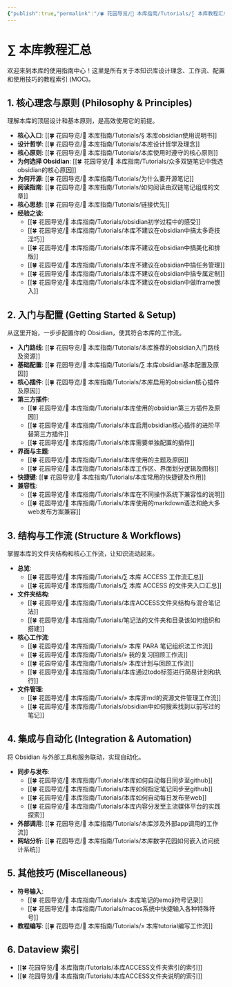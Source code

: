 ```yaml
---
{"publish":true,"permalink":"/🍀 花园导览/🧰 本库指南/Tutorials/∑ 本库教程汇总.md","title":"∑ 本库教程汇总","created":"2025-07-09","modified":"2025-07-09","published":"2025-07-10T14:53:38.085+08:00","tags":["MOC","AI生成"],"cssclasses":""}
---
```



# ∑ 本库教程汇总

欢迎来到本库的使用指南中心！这里是所有关于本知识库设计理念、工作流、配置和使用技巧的教程索引 (MOC)。

## 1. 核心理念与原则 (Philosophy & Principles)

理解本库的顶层设计和基本原则，是高效使用它的前提。

- **核心入口**: [[🍀 花园导览/🧰 本库指南/Tutorials/§ 本库obsidian使用说明书]]
- **设计哲学**: [[🍀 花园导览/🧰 本库指南/Tutorials/本库设计哲学及理念]]
- **核心原则**: [[🍀 花园导览/🧰 本库指南/Tutorials/本库使用时遵守的核心原则]]
- **为何选择 Obsidian**: [[🍀 花园导览/🧰 本库指南/Tutorials/众多双链笔记中我选obsidian的核心原因]]
- **为何开源**: [[🍀 花园导览/🧰 本库指南/Tutorials/为什么要开源笔记]]
- **阅读指南**: [[🍀 花园导览/🧰 本库指南/Tutorials/如何阅读由双链笔记组成的文章]]
- **核心思想**: [[🍀 花园导览/🧰 本库指南/Tutorials/链接优先]]
- **经验之谈**:
    - [[🍀 花园导览/🧰 本库指南/Tutorials/obsidian初学过程中的感受]]
    - [[🍀 花园导览/🧰 本库指南/Tutorials/本库不建议在obsidian中搞太多奇技淫巧]]
    - [[🍀 花园导览/🧰 本库指南/Tutorials/本库不建议在obsidian中搞美化和排版]]
    - [[🍀 花园导览/🧰 本库指南/Tutorials/本库不建议在obsidian中搞任务管理]]
    - [[🍀 花园导览/🧰 本库指南/Tutorials/本库不建议在obsidian中搞专属定制]]
    - [[🍀 花园导览/🧰 本库指南/Tutorials/本库不建议在obsidian中做Iframe嵌入]]

## 2. 入门与配置 (Getting Started & Setup)

从这里开始，一步步配置你的 Obsidian，使其符合本库的工作流。

- **入门路线**: [[🍀 花园导览/🧰 本库指南/Tutorials/本库推荐的obsidian入门路线及资源]]
- **基础配置**: [[🍀 花园导览/🧰 本库指南/Tutorials/∑ 本库obsidian基本配置及原因]]
- **核心插件**: [[🍀 花园导览/🧰 本库指南/Tutorials/本库启用的obsidian核心插件及原因]]
- **第三方插件**: 
    - [[🍀 花园导览/🧰 本库指南/Tutorials/本库使用的obsidian第三方插件及原因]]
    - [[🍀 花园导览/🧰 本库指南/Tutorials/本库启用obsidian核心插件的进阶平替第三方插件]]
    - [[🍀 花园导览/🧰 本库指南/Tutorials/本库需要单独配置的插件]]
- **界面与主题**:
    - [[🍀 花园导览/🧰 本库指南/Tutorials/本库使用的主题及原因]]
    - [[🍀 花园导览/🧰 本库指南/Tutorials/本库工作区、界面划分逻辑及图标]]
- **快捷键**: [[🍀 花园导览/🧰 本库指南/Tutorials/本库常用的快捷键及作用]]
- **兼容性**: 
    - [[🍀 花园导览/🧰 本库指南/Tutorials/本库在不同操作系统下兼容性的说明]]
    - [[🍀 花园导览/🧰 本库指南/Tutorials/本库使用的markdown语法和绝大多web发布方案兼容]]

## 3. 结构与工作流 (Structure & Workflows)

掌握本库的文件夹结构和核心工作流，让知识流动起来。

- **总览**: 
    - [[🍀 花园导览/🧰 本库指南/Tutorials/∑ 本库 ACCESS 工作流汇总]]
    - [[🍀 花园导览/🧰 本库指南/Tutorials/∑ 本库 ACCESS 的文件夹入口汇总]]
- **文件夹结构**:
    - [[🍀 花园导览/🧰 本库指南/Tutorials/本库ACCESS文件夹结构与混合笔记法]]
    - [[🍀 花园导览/🧰 本库指南/Tutorials/笔记法的文件夹和目录该如何组织和搭建]]
- **核心工作流**:
    - [[🍀 花园导览/🧰 本库指南/Tutorials/» 本库 PARA 笔记组织法工作流]]
    - [[🍀 花园导览/🧰 本库指南/Tutorials/» 我的复习回顾工作流]]
    - [[🍀 花园导览/🧰 本库指南/Tutorials/» 本库计划与回顾工作流]]
    - [[🍀 花园导览/🧰 本库指南/Tutorials/本库通过todo标签进行简易计划和执行]]
- **文件管理**:
    - [[🍀 花园导览/🧰 本库指南/Tutorials/» 本库非md的资源文件管理工作流]]
    - [[🍀 花园导览/🧰 本库指南/Tutorials/obsidian中如何搜索找到以前写过的笔记]]

## 4. 集成与自动化 (Integration & Automation)

将 Obsidian 与外部工具和服务联动，实现自动化。

- **同步与发布**:
    - [[🍀 花园导览/🧰 本库指南/Tutorials/本库如何自动每日同步至github]]
    - [[🍀 花园导览/🧰 本库指南/Tutorials/本库如何指定笔记同步至github]]
    - [[🍀 花园导览/🧰 本库指南/Tutorials/本库如何自动每日发布至web]]
    - [[🍀 花园导览/🧰 本库指南/Tutorials/本库内容分发至主流媒体平台的实践探索]]
- **外部调用**: [[🍀 花园导览/🧰 本库指南/Tutorials/本库涉及外部app调用的工作流]]
- **网站分析**: [[🍀 花园导览/🧰 本库指南/Tutorials/本库数字花园如何嵌入访问统计系统]]

## 5. 其他技巧 (Miscellaneous)

- **符号输入**:
    - [[🍀 花园导览/🧰 本库指南/Tutorials/» 本库笔记的emoji符号记录]]
    - [[🍀 花园导览/🧰 本库指南/Tutorials/macos系统中快捷输入各种特殊符号]]
- **教程编写**: [[🍀 花园导览/🧰 本库指南/Tutorials/» 本库tutorial编写工作流]]

## 6. Dataview 索引

- [[🍀 花园导览/🧰 本库指南/Tutorials/本库ACCESS文件夹索引的索引]]
- [[🍀 花园导览/🧰 本库指南/Tutorials/本库ACCESS文件夹说明的索引]] 